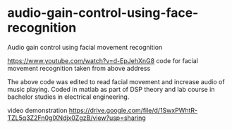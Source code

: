 # audio-gain-control-using-face-recognition
Audio gain control using facial movement recognition

https://www.youtube.com/watch?v=d-EpJehXnG8 
code for facial movement recognition taken from above address

The above code was edited to read facial movement and increase audio of music playing. Coded in matlab as part of DSP theory and lab course in bachelor studies in electrical engineering.

video demonstration
https://drive.google.com/file/d/1SwxPWhtR-TZL5q3Z2Fn0glXNdjx0ZgzB/view?usp=sharing
